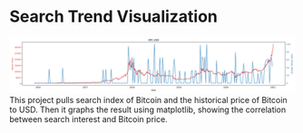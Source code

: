 # Search Trend Visualization
![](BTC-USD.png)
This project pulls search index of Bitcoin and the historical price of Bitcoin to USD. Then it graphs the result using matplotlib, showing the correlation between search interest and Bitcoin price.
